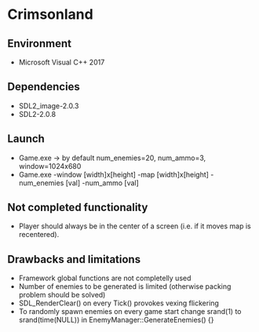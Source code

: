 # Crimsonland

## Environment
- Microsoft Visual C++ 2017

## Dependencies
- SDL2_image-2.0.3
- SDL2-2.0.8

## **Launch**
  - Game.exe -> by default num_enemies=20, num_ammo=3, window=1024x680
  - Game.exe -window [width]x[height] -map [width]x[height] -num_enemies [val] -num_ammo [val]
    
## Not completed functionality
  - Player should always be in the center of a screen (i.e. if it moves map is recentered).
  
## Drawbacks and limitations
  - Framework global functions are not completelly used
  - Number of enemies to be generated is limited (otherwise packing problem should be solved)
  - SDL_RenderClear() on every Tick() provokes vexing flickering
  - To randomly spawn enemies on every game start change srand(1) to srand(time(NULL)) in EnemyManager::GenerateEnemies() {}
